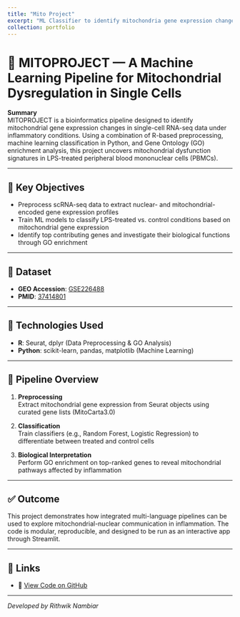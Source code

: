 ```yaml
---
title: "Mito Project"
excerpt: "ML Classifier to identify mitochondria gene expression changes in scRNA-seq data <br/><img src='/images/500x300.png'>"
collection: portfolio
---
```


# 🧬 MITOPROJECT — A Machine Learning Pipeline for Mitochondrial Dysregulation in Single Cells

**Summary**  
MITOPROJECT is a bioinformatics pipeline designed to identify mitochondrial gene expression changes in single-cell RNA-seq data under inflammatory conditions. Using a combination of R-based preprocessing, machine learning classification in Python, and Gene Ontology (GO) enrichment analysis, this project uncovers mitochondrial dysfunction signatures in LPS-treated peripheral blood mononuclear cells (PBMCs).

---

## 🎯 Key Objectives

- Preprocess scRNA-seq data to extract nuclear- and mitochondrial-encoded gene expression profiles  
- Train ML models to classify LPS-treated vs. control conditions based on mitochondrial gene expression  
- Identify top contributing genes and investigate their biological functions through GO enrichment  

---

## 🧬 Dataset

- **GEO Accession**: [GSE226488](https://www.ncbi.nlm.nih.gov/geo/query/acc.cgi?acc=GSE226488)  
- **PMID**: [37414801](https://pubmed.ncbi.nlm.nih.gov/37414801)

---

## 🧰 Technologies Used

- **R**: Seurat, dplyr (Data Preprocessing & GO Analysis)  
- **Python**: scikit-learn, pandas, matplotlib (Machine Learning)  

---

## 🔁 Pipeline Overview

1. **Preprocessing**  
   Extract mitochondrial gene expression from Seurat objects using curated gene lists (MitoCarta3.0)

2. **Classification**  
   Train classifiers (e.g., Random Forest, Logistic Regression) to differentiate between treated and control cells

3. **Biological Interpretation**  
   Perform GO enrichment on top-ranked genes to reveal mitochondrial pathways affected by inflammation

---

## ✅ Outcome

This project demonstrates how integrated multi-language pipelines can be used to explore mitochondrial-nuclear communication in inflammation. The code is modular, reproducible, and designed to be run as an interactive app through Streamlit.

---

## 🔗 Links

- 📁 [View Code on GitHub](https://github.com/RpN1107/MitoProject)  
---

*Developed by Rithwik Nambiar*
